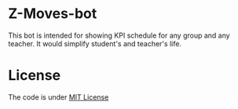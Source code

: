# Z-Moves-bot
This bot is intended for showing KPI schedule for any group and any teacher. It would simplify student's and teacher's life.

# License
The code is under [MIT License](https://github.com/danilos1/z-moves-bot/blob/main/LICENSE)
